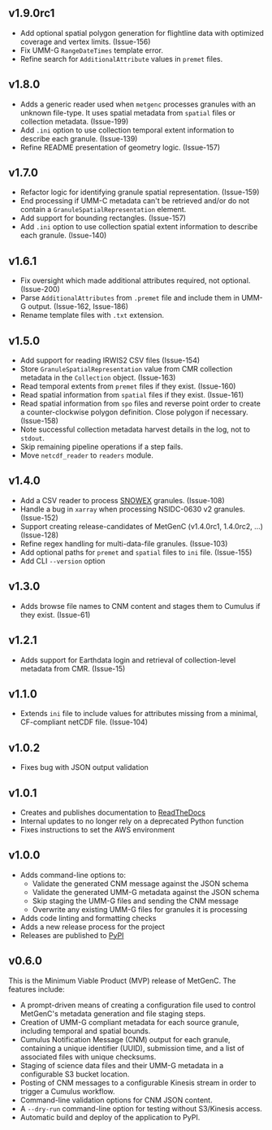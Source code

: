## v1.9.0rc1

* Add optional spatial polygon generation for flightline data with optimized coverage and vertex limits. (Issue-156)
* Fix UMM-G `RangeDateTimes` template error.
* Refine search for `AdditionalAttribute` values in `premet` files.

## v1.8.0

* Adds a generic reader used when `metgenc` processes granules with an unknown
  file-type. It uses spatial metadata from `spatial` files or collection metadata. (Issue-199)
* Add `.ini` option to use collection temporal extent information to describe each granule. (Issue-139)
* Refine README presentation of geometry logic. (Issue-157)

## v1.7.0

* Refactor logic for identifying granule spatial representation. (Issue-159)
* End processing if UMM-C metadata can't be retrieved and/or do not contain a
  `GranuleSpatialRepresentation` element.
* Add support for bounding rectangles. (Issue-157)
* Add `.ini` option to use collection spatial extent information to describe each granule. (Issue-140)

## v1.6.1

* Fix oversight which made additional attributes required, not optional.
  (Issue-200)
* Parse `AdditionalAttributes` from `.premet` file and include them in UMM-G
  output. (Issue-162, Issue-186)
* Rename template files with `.txt` extension.

## v1.5.0

* Add support for reading IRWIS2 CSV files (Issue-154)
* Store `GranuleSpatialRepresentation` value from CMR collection metadata in the
  `Collection` object. (Issue-163)
* Read temporal extents from `premet` files if they exist. (Issue-160)
* Read spatial information from `spatial` files if they exist. (Issue-161)
* Read spatial information from `spo` files and reverse point order to create a
  counter-clockwise polygon definition. Close polygon if necessary. (Issue-158)
* Note successful collection metadata harvest details in the log, not to `stdout`.
* Skip remaining pipeline operations if a step fails.
* Move `netcdf_reader` to `readers` module.

## v1.4.0

* Add a CSV reader to process [SNOWEX](https://nsidc.org/data/snex23_ssa/versions/1) granules. (Issue-108)
* Handle a bug in `xarray` when processing NSIDC-0630 v2 granules. (Issue-152)
* Support creating release-candidates of MetGenC (v1.4.0rc1, 1.4.0rc2, ...) (Issue-128)
* Refine regex handling for multi-data-file granules. (Issue-103)
* Add optional paths for `premet` and `spatial` files to `ini` file. (Issue-155)
* Add CLI `--version` option

## v1.3.0

* Adds browse file names to CNM content and stages them to Cumulus if they
  exist. (Issue-61)

## v1.2.1

* Adds support for Earthdata login and retrieval of collection-level metadata
  from CMR. (Issue-15)

## v1.1.0

* Extends `ini` file to include values for attributes missing from a minimal,
  CF-compliant netCDF file. (Issue-104)

## v1.0.2

* Fixes bug with JSON output validation

## v1.0.1

* Creates and publishes documentation to
  [ReadTheDocs](https://granule-metgen.readthedocs.io/en/latest/)
* Internal updates to no longer rely on a deprecated Python function
* Fixes instructions to set the AWS environment

## v1.0.0

* Adds command-line options to:
  * Validate the generated CNM message against the JSON schema
  * Validate the generated UMM-G metadata against the JSON schema
  * Skip staging the UMM-G files and sending the CNM message
  * Overwrite any existing UMM-G files for granules it is processing
* Adds code linting and formatting checks
* Adds a new release process for the project
* Releases are published to [PyPI](https://pypi.org/project/nsidc-metgenc/)

## v0.6.0

This is the Minimum Viable Product (MVP) release of MetGenC. The
features include:

  * A prompt-driven means of creating a configuration file used to control
    MetGenC's metadata generation and file staging steps.
  * Creation of UMM-G compliant metadata for each source granule,
    including temporal and spatial bounds.
  * Cumulus Notification Message (CNM) output for each granule,
    containing a unique identifier (UUID), submission time, and a list
    of associated files with unique checksums.
  * Staging of science data files and their UMM-G metadata in
    a configurable S3 bucket location.
  * Posting of CNM messages to a configurable Kinesis stream in
    order to trigger a Cumulus workflow.
  * Command-line validation options for CNM JSON content.
  * A `--dry-run` command-line option for testing without S3/Kinesis access.
  * Automatic build and deploy of the application to PyPI.
